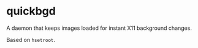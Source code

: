 # quickbgd

A daemon that keeps images loaded for instant X11 background changes.

Based on `hsetroot`.
